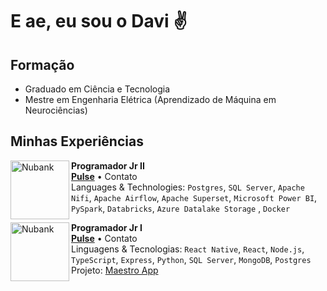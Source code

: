 # E ae, eu sou o Davi :v:	


## Formação
- Graduado em Ciência e Tecnologia
- Mestre em Engenharia Elétrica (Aprendizado de Máquina em Neurociências)



<!--

**davicn/davicn** is a ✨ _special_ ✨ repository because its `README.md` (this file) appears on your GitHub profile.

Here are some ideas to get you started:

- 🔭 Atualmente atuo como engeheiro de dados na Pulse (Grupo Mateus).
- 🌱 I’m currently learning ...
- 👯 I’m looking to collaborate on ...
- 🤔 I’m looking for help with ...
- 💬 Ask me about ...
- 📫 How to reach me: ...
- 😄 Pronouns: ...
- ⚡ Fun fact: ...

-->

## Minhas Experiências


[<img align="left" height="94px" width="94px" alt="Nubank" src="https://images.gupy.io/unsafe/100x100/https://s3.amazonaws.com/gupy5/production/companies/502/career/1898/images/2020-08-03_11-34_logo.png"/>](https://nubank.com.br/)

**Programador Jr II** \
[**Pulse**](https://www.linkedin.com/company/pulseoficial/mycompany/) • Contato \
Languages & Technologies: `Postgres`, `SQL Server`, `Apache Nifi`, `Apache Airflow`, `Apache Superset`, `Microsoft Power BI`, `PySpark`, `Databricks`, `Azure Datalake Storage` , `Docker` 


[<img align="left" height="94px" width="94px" alt="Nubank" src="https://images.gupy.io/unsafe/100x100/https://s3.amazonaws.com/gupy5/production/companies/502/career/1898/images/2020-08-03_11-34_logo.png"/>](https://nubank.com.br/)

**Programador Jr I** \
[**Pulse**](https://www.linkedin.com/company/pulseoficial/mycompany/) • Contato \
Linguagens & Tecnologias: `React Native`, `React`, `Node.js`, `TypeScript`, `Express`, `Python`, `SQL Server`, `MongoDB`, `Postgres` \
Projeto: [Maestro App](https://play.google.com/store/apps/details?id=com.ithappens_piloto_app&hl=pt_BR&gl=US)
